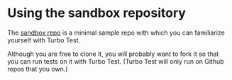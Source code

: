 # Using the sandbox repository

The [sandbox repo](https://github.com/turbotest/sandbox) is a minimal sample repo with which you can familiarize yourself with Turbo Test.

Although you are free to clone it, you will probably want to fork it so that you can run tests on it with Turbo Test. \(Turbo Test will only run on Github repos that you own.\)

